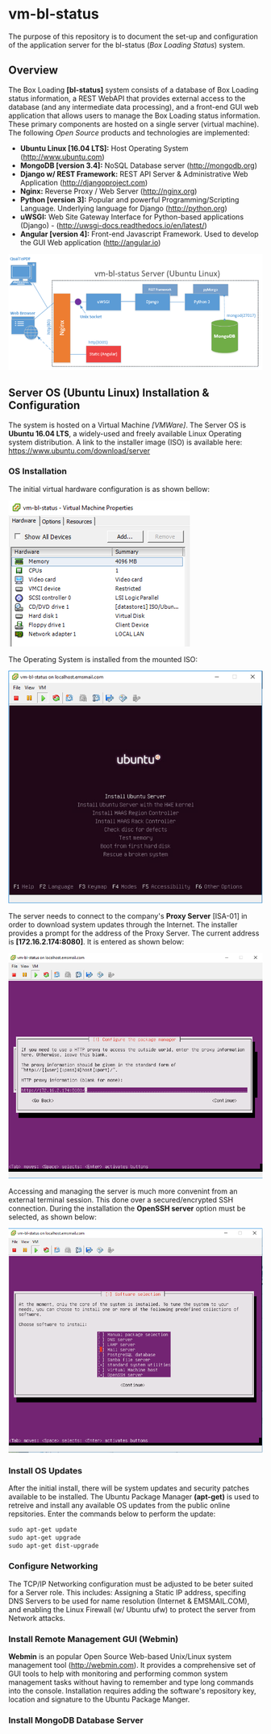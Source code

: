 # vm-bl-status
The purpose of this repository is to document the set-up and configuration of the application server for the bl-status (*Box Loading Status*) system.

## Overview
The Box Loading **[bl-status]** system consists of a database of Box Loading status information, a REST WebAPI that provides external access to the database (and any intermediate data processing), and a front-end GUI web application that allows users to manage the Box Loading status information. These primary components are hosted on a single server (virtual machine). The following *Open Source* products and technologies are implemented:

* **Ubuntu Linux [16.04 LTS]:** Host Operating System (http://www.ubuntu.com)
* **MongoDB [version 3.4]:** NoSQL Database server (http://mongodb.org)
* **Django w/ REST Framework:** REST API Server & Administrative Web Application (http://djangoproject.com)
* **Nginx:** Reverse Proxy / Web Server (http://nginx.org)
* **Python [version 3]:** Popular and powerful Programming/Scripting Language. Underlying language for Django (http://python.org)
* **uWSGI:** Web Site Gateway Interface for Python-based applications (Django) - (http://uwsgi-docs.readthedocs.io/en/latest/)
* **Angular [version 4]:** Front-end Javascript Framework. Used to develop the GUI Web application (http://angular.io)


![vm-bl-status diagram](./images/vm-bl-status_server.PNG)

## Server OS (Ubuntu Linux) Installation & Configuration
The system is hosted on a Virtual Machine *[VMWare]*.  The Server OS is **Ubuntu 16.04 LTS**, a widely-used and freely available Linux Operating system distribution.  A link to the installer image (ISO) is available here: https://www.ubuntu.com/download/server 

### OS Installation
The initial virtual hardware configuration is as shown bellow:

![vm config diagram](./images/vmconfig_page.PNG)

The Operating System is installed from the mounted ISO:

![ubuntu welcome](./images/ubuntu_welcome.PNG)

The server needs to connect to the company's **Proxy Server** [ISA-01] in order to download system updates through the Internet.  The installer provides a prompt for the address of the Proxy Server.  The current address is **[172.16.2.174:8080]**.  It is entered as shown below:

![ubuntu proxy server](./images/ubuntu_proxy_server.PNG)

Accessing and managing the server is much more convenint from an external terminal session.  This done over a secured/encrypted SSH connection.  During the installation the **OpenSSH server** option must be selected, as shown below:

![ubuntu openssh server](./images/ubuntu_OpenSSH_server.PNG)

### Install OS Updates
After the initial install, there will be system updates and security patches available to be installed. The Ubuntu Package Manager **(apt-get)** is used to retreive and install any available OS updates from the public online repsitories.  Enter the commands below to perform the update:
```
sudo apt-get update
sudo apt-get upgrade
sudo apt-get dist-upgrade
```
### Configure Networking
The TCP/IP Networking configuration must be adjusted to be beter suited for a Server role.  This includes: Assigning a Static IP address, specifing DNS Servers to be used for name resolution (Internet & EMSMAIL.COM), and enabling the Linux Firewall (w/ Ubuntu ufw) to protect the server from Network attacks.

### Install Remote Management GUI (Webmin)
**Webmin** is an popular Open Source Web-based Unix/Linux system management tool (http://webmin.com). It provides a comprehensive set of GUI tools to help with monitoring and performing common system management tasks without having to remember and type long commands into the console.  Installation requires adding the software's repository key, location and signature to the Ubuntu Package Manger. 

### Install MongoDB Database Server
